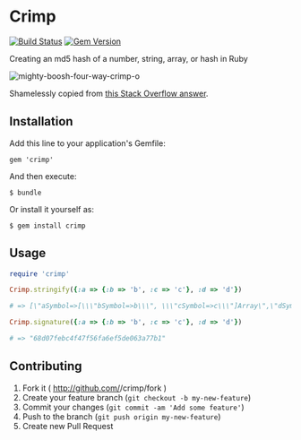 # Crimp

[![Build Status](https://travis-ci.org/BBC-News/crimp.png?branch=master)](https://travis-ci.org/BBC-News/crimp)
[![Gem Version](https://badge.fury.io/rb/crimp.png)](http://badge.fury.io/rb/crimp)

Creating an md5 hash of a number, string, array, or hash in Ruby

![mighty-boosh-four-way-crimp-o](https://f.cloud.github.com/assets/180050/2148112/b44fd6fa-93de-11e3-9f9a-ad941f069b5c.gif)

Shamelessly copied from [this Stack Overflow
answer](http://stackoverflow.com/a/6462589/3243663).

## Installation

Add this line to your application's Gemfile:

    gem 'crimp'

And then execute:

    $ bundle

Or install it yourself as:

    $ gem install crimp

## Usage

```rb
require 'crimp'

Crimp.stringify({:a => {:b => 'b', :c => 'c'}, :d => 'd'})

# => [\"aSymbol=>[\\\"bSymbol=>b\\\", \\\"cSymbol=>c\\\"]Array\",\"dSymbol=>d\"]Array"

Crimp.signature({:a => {:b => 'b', :c => 'c'}, :d => 'd'})

# => "68d07febc4f47f56fa6ef5de063a77b1"

```

## Contributing

1. Fork it ( http://github.com/<my-github-username>/crimp/fork )
2. Create your feature branch (`git checkout -b my-new-feature`)
3. Commit your changes (`git commit -am 'Add some feature'`)
4. Push to the branch (`git push origin my-new-feature`)
5. Create new Pull Request
